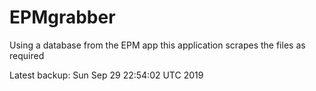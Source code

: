 # EPMgrabber
Using a database from the EPM app this application scrapes the files as required


Latest backup: Sun Sep 29 22:54:02 UTC 2019
